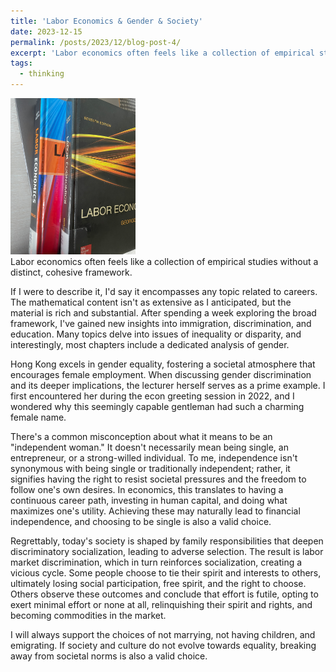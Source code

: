 ```yaml
---
title: 'Labor Economics & Gender & Society'
date: 2023-12-15 
permalink: /posts/2023/12/blog-post-4/
excerpt: 'Labor economics often feels like a collection of empirical studies without a distinct, cohesive framework.'
tags:
  - thinking
---
```

<img src='/images/labor_book.jpg' height="250" width="200"> <br>
Labor economics often feels like a collection of empirical studies without a distinct, cohesive framework. 

If I were to describe it, I'd say it encompasses any topic related to careers. The mathematical content isn't as extensive as I anticipated, but the material is rich and substantial. After spending a week exploring the broad framework, I've gained new insights into immigration, discrimination, and education. Many topics delve into issues of inequality or disparity, and interestingly, most chapters include a dedicated analysis of gender.

Hong Kong excels in gender equality, fostering a societal atmosphere that encourages female employment. When discussing gender discrimination and its deeper implications, the lecturer herself serves as a prime example. I first encountered her during the econ greeting session in 2022, and I wondered why this seemingly capable gentleman had such a charming female name.

There's a common misconception about what it means to be an "independent woman." It doesn't necessarily mean being single, an entrepreneur, or a strong-willed individual. To me, independence isn't synonymous with being single or traditionally independent; rather, it signifies having the right to resist societal pressures and the freedom to follow one's own desires. In economics, this translates to having a continuous career path, investing in human capital, and doing what maximizes one's utility. Achieving these may naturally lead to financial independence, and choosing to be single is also a valid choice.

Regrettably, today's society is shaped by family responsibilities that deepen discriminatory socialization, leading to adverse selection. The result is labor market discrimination, which in turn reinforces socialization, creating a vicious cycle. Some people choose to tie their spirit and interests to others, ultimately losing social participation, free spirit, and the right to choose. Others observe these outcomes and conclude that effort is futile, opting to exert minimal effort or none at all, relinquishing their spirit and rights, and becoming commodities in the market.

I will always support the choices of not marrying, not having children, and emigrating. If society and culture do not evolve towards equality, breaking away from societal norms is also a valid choice.
